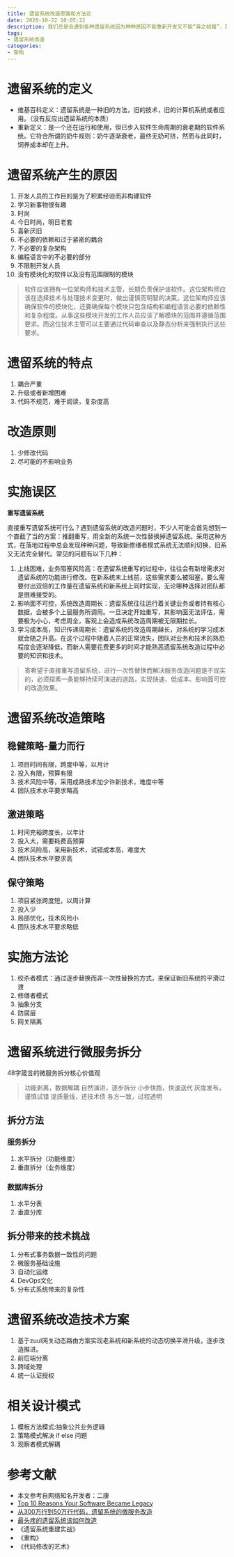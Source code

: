 ```yaml
---
title: 遗留系统改造思路和方法论
date: 2020-10-22 10:05:22
description: 我们总是会遇到各种遗留系统因为种种原因不能重新开发又不能“弃之如履”，那么有一套经验总结的方法论显得尤为必要，本文简单记录了一些要点，抛砖引玉。
tags:
- 遗留系统改造
categories:
- 架构
---
```

# 遗留系统的定义

- 维基百科定义：遗留系统是一种旧的方法，旧的技术，旧的计算机系统或者应用。（没有反应出遗留系统的本质）
- 重新定义：是一个还在运行和使用，但已步入软件生命周期的衰老期的软件系统。它符合所谓的奶牛规则：奶牛逐渐衰老，最终无奶可挤，然而与此同时，饲养成本却在上升。

# 遗留系统产生的原因

1. 开发人员的工作目的是为了积累经验而非构建软件
2. 学习新事物很有趣
3. 时尚
4. 今日时尚，明日老套
5. 喜新厌旧
6. 不必要的依赖和过于紧密的耦合
7. 不必要的复杂架构
8. 编程语言中的不必要的部分
9. 不限制开发人员
10. 没有模块化的软件以及没有范围限制的模块
> 软件应该拥有一位架构师和技术主管，长期负责保护该软件。这位架构师应该在选择技术与处理技术变更时，做出谨慎而明智的决策。这位架构师应该确保软件的模块化，还要确保每个模块只包含结构和编程语言必要的依赖性和复杂程度。从事这些模块开发的工作人员应该了解模块的范围并遵循范围要求。而这位技术主管可以主要通过代码审查以及静态分析来强制执行这些要求。

# 遗留系统的特点

1. 耦合严重
2. 升级或者新增困难
3. 代码不规范，难于阅读，复杂度高

# 改造原则

1. 少修改代码
2. 尽可能的不影响业务

# 实施误区

**重写遗留系统**

直接重写遗留系统可行么？遇到遗留系统的改造问题时，不少人可能会首先想到一个直截了当的方案：推翻重写，用全新的系统一次性替换掉遗留系统。采用这种方式，在落地过程中总会发现种种问题，导致新修缮者模式系统无法顺利切换，旧系又无法完全替代。常见的问题有以下几种：

1. 上线困难，业务阻塞风险高：在遗留系统重写的过程中，往往会有新增需求对遗留系统的功能进行修改。在新系统未上线前，这些需求要么被阻塞，要么需要付出双倍的工作量在遗留系统和新系统上同时实现，无论哪种选择对团队都是很难接受的。
2. 影响面不可控，系统改造周期长：遗留系统往往运行着关键业务或者持有核心数据，会被多个上层服务所调用。一旦决定开始重写，其影响面无法评估，需要极为小心，考虑周全，客观上会造成系统改造周期被无限期拉长。
3. 学习成本高，知识传递周期长：遗留系统的改造周期越长，对系统的学习成本就会随之升高。在这个过程中随着人员的正常流失，团队对业务和技术的熟恐程度会逐渐降低，而新人需要花费更多的时间才能熟恶遗留系统改造过程中必要的知识和技术。

> 寄希望于直接重写遗留系统，进行一次性替换而解决服务改造问题是不现实的，必须探素一条能够持续可演进的道路，实现快速、低成本、影响面可控的改造效果。

# 遗留系统改造策略

## 稳健策略-量力而行

1. 项目时间有限，跨度中等，以月计
2. 投入有限，预算有限
3. 技术风险中等，采用成熟技术加少许新技术，难度中等
4. 团队技术水平要求略高

## 激进策略

1. 时间充裕跨度长，以年计
2. 投入大，需要耗费高预算
3. 技术风险高，采用新技术，试错成本高，难度大
4. 团队技术水平要求高

## 保守策略

1. 项目紧张跨度短，以周计算
2. 投入少
3. 局部优化，技术风险小
4. 团队技术水平要求略低

# 实施方法论

1. 绞杀者模式：通过逐步替换而非一次性替换的方式，来保证新旧系统的平滑过渡
2. 修缮者模式
3. 抽象分支
4. 防腐层
5. 网关隔离

# 遗留系统进行微服务拆分

48字箴言的微服务拆分核心价值观

> 功能剥离，数据解耦
> 自然演进，逐步拆分
> 小步快跑，快速送代
> 灰度发布，谨慎试错
> 提质量线，还技术债
> 各方一致，过程透明

## 拆分方法

### 服务拆分

1. 水平拆分（功能维度）
2. 垂直拆分（业务维度）

### 数据库拆分

1. 水平分表
2. 垂直分库

## 拆分带来的技术挑战

1. 分布式事务数据一致性的问题
2. 微服务基础设施
3. 自动化运维
4. DevOps文化
5. 分布式系统带来的复杂性

# 遗留系统改造技术方案

1. 基于zuul网关动态路由方案实现老系统和新系统的动态切换平滑升级，逐步改造推进。
2. 前后端分离
3. 跨域处理
4. 统一认证授权

# 相关设计模式

1. 模板方法模式:抽象公共业务逻辑
2. 策略模式解决 if else 问题
3. 观察者模式解耦



# 参考文献
- 本文参考自网络知名开发者：二康
- [Top 10 Reasons Your Software Became Legacy](https://www.progsbase.com/blog/top-10-reasons-your-software-became-legacy/)
- [从300万行到50万行代码，遗留系统的微服务改造](https://mp.weixin.qq.com/s/Z6Tk7FMLX9PIdbcL3iyIHA)
- [最头疼的遗留系统该如何改造](https://mp.weixin.qq.com/s?__biz=MzI4MTY5NTk4Ng==&mid=2247489784&amp;idx=1&amp;sn=632a1d86e5710a59071d22bcaeea68d0&source=41#wechat_redirect)
- 《遗留系统重建实战》
- 《重构》
- 《代码修改的艺术》